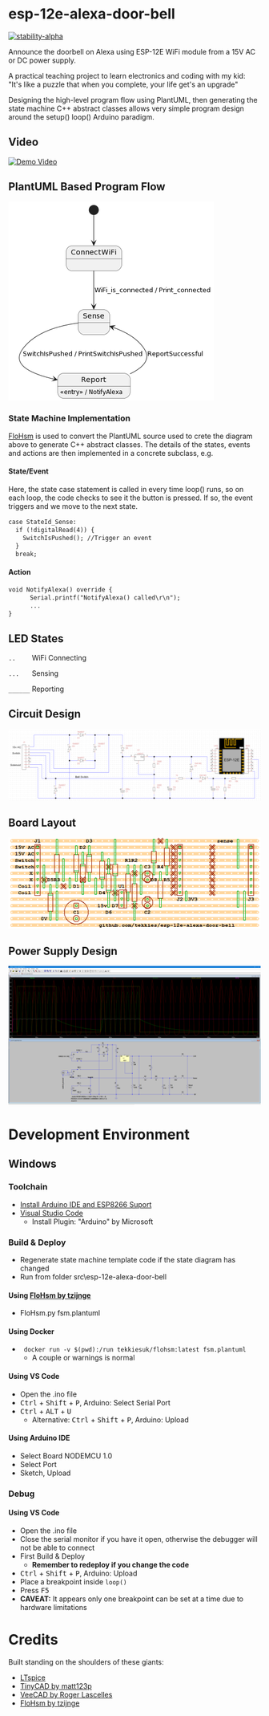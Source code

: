 # esp-12e-alexa-door-bell

[![stability-alpha](https://img.shields.io/badge/stability-alpha-f4d03f.svg)](https://github.com/mkenney/software-guides/blob/master/STABILITY-BADGES.md#alpha)

Announce the doorbell on Alexa using ESP-12E WiFi module from a 15V AC or DC power supply.

A practical teaching project to learn electronics and coding with my kid: "It's like a puzzle that when you complete, your life get's an upgrade"

Designing the high-level program flow using PlantUML, then generating the state machine C++ abstract classes allows very simple program design around the setup() loop() Arduino paradigm. 
## Video

[![Demo Video](https://i.imgur.com/C6UfwUz.png)](http://www.youtube.com/watch?v=QmcSiFRWsOw)

## PlantUML Based Program Flow
![Software Design](src/esp-12e-alexa-door-bell/fsm.plantuml.png)

### State Machine Implementation
[FloHsm](https://github.com/tzijnge/FloHsm) is used to convert the PlantUML source used to crete the diagram above to generate C++ abstract classes. The details of the states, events and actions are then implemented in a concrete subclass, e.g.

#### State/Event
Here, the state case statement is called in every time loop() runs, so on each loop, the code checks to see it the button is pressed.  If so, the event triggers and we move to the next state.
```
case StateId_Sense:
  if (!digitalRead(4)) {
    SwitchIsPushed(); //Trigger an event
  }
  break;
```
#### Action
```
void NotifyAlexa() override {
      Serial.printf("NotifyAlexa() called\r\n");
      ...
}
```

## LED States
``..    `` WiFi Connecting

``...   `` Sensing

``______`` Reporting

## Circuit Design
![Circuit Design](hardware/esp-12e-alexa-door-bell.TinyCad.png)

## Board Layout
![Board Layout](hardware/esp-12e-alexa-door-bell.VeeCAD.png)

## Power Supply Design
 ![Power Supply Simulator](hardware/power-supply.ltspice.png)

# Development Environment
## Windows
### Toolchain
* [Install Arduino IDE and ESP8266 Suport](https://arduino-esp8266.readthedocs.io/en/latest/installing.html)
* [Visual Studio Code](https://code.visualstudio.com/download)
  * Install Plugin: "Arduino" by Microsoft

### Build & Deploy
* Regenerate state machine template code if the state diagram has changed
* Run from folder src\esp-12e-alexa-door-bell
  
#### Using [FloHsm by tzijnge](https://github.com/tzijnge/FloHsm)
  * FloHsm.py fsm.plantuml
#### Using Docker
  * `` docker run -v $(pwd):/run tekkiesuk/flohsm:latest fsm.plantuml``
    * A couple or warnings is normal

#### Using VS Code
  * Open the .ino file
  * <kbd>Ctrl</kbd> + <kbd>Shift</kbd> + <kbd>P</kbd>, Arduino: Select Serial Port
  * <kbd>Ctrl</kbd> + <kbd>ALT</kbd> + <kbd>U</kbd>
    * Alternative: <kbd>Ctrl</kbd> + <kbd>Shift</kbd> + <kbd>P</kbd>, Arduino: Upload
#### Using Arduino IDE
* Select Board NODEMCU 1.0
* Select Port
* Sketch, Upload
 
### Debug
#### Using VS Code
* Open the .ino file
* Close the serial monitor if you have it open, otherwise the debugger will not be able to connect
* First Build & Deploy
  * **Remember to redeploy if you change the code**
* <kbd>Ctrl</kbd> + <kbd>Shift</kbd> + <kbd>P</kbd>, Arduino: Upload
* Place a breakpoint inside ``loop()``
* Press <kbd>F5</kbd>
* **CAVEAT:** It appears only one breakpoint can be set at a time due to hardware limitations

 # Credits
Built standing on the shoulders of these giants:
 - [LTspice](https://www.analog.com/en/design-center/design-tools-and-calculators/ltspice-simulator.html)
 - [TinyCAD by matt123p](https://github.com/matt123p/TinyCAD)
 - [VeeCAD by Roger Lascelles](http://veecad.com)
 - [FloHsm by tzijnge](https://github.com/tzijnge/FloHsm)
